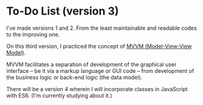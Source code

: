 # To-Do List (version 3)

I've made versions 1 and 2. From the least maintainable and readable codes to the improving one.


On this third version, I practiced the concept of [MVVM (Model-View-View Model)](https://en.wikipedia.org/wiki/Model%E2%80%93view%E2%80%93viewmodel).

MVVM facilitates a separation of development of the graphical user interface – be it via a markup language or GUI code – from development of the business logic or back-end logic (the data model). 


There will be a version 4 wherein I will incorporate classes in JavaScript with ES6. (I'm currently studying about it.)
